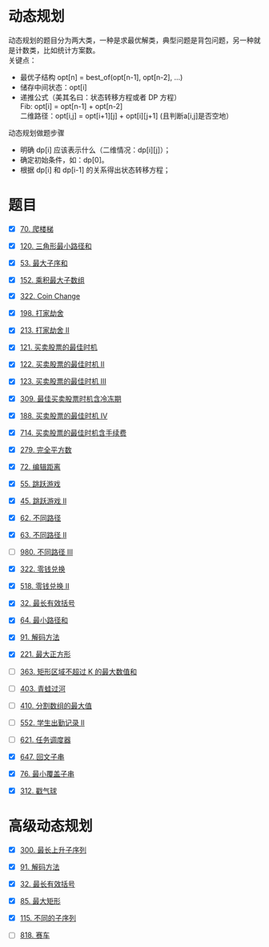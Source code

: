# 动态规划
动态规划的题目分为两大类，一种是求最优解类，典型问题是背包问题，另一种就是计数类，比如统计方案数。  
关键点：  
* 最优子结构 opt[n] = best_of(opt[n-1], opt[n-2], …)  
* 储存中间状态：opt[i]  
* 递推公式（美其名曰：状态转移方程或者 DP 方程）   
Fib: opt[i] = opt[n-1] + opt[n-2]   
二维路径：opt[i,j] = opt[i+1][j] + opt[i][j+1] (且判断a[i,j]是否空地）

动态规划做题步骤  
* 明确 dp[i] 应该表示什么（二维情况：dp[i][j]）； 
* 确定初始条件，如：dp[0]。   
* 根据 dp[i] 和 dp[i-1] 的关系得出状态转移方程； 


# 题目
- [x] [70. 爬楼梯](https://leetcode-cn.com/problems/climbing-stairs/)  
- [x] [120. 三角形最小路径和](https://leetcode-cn.com/problems/triangle/)  
- [x] [53. 最大子序和](https://leetcode-cn.com/problems/maximum-subarray/)  
- [x] [152. 乘积最大子数组](https://leetcode-cn.com/problems/maximum-product-subarray/description/)  
- [x] [322. Coin Change](https://leetcode.com/problems/coin-change/description/)  
- [x] [198. 打家劫舍](https://leetcode-cn.com/problems/house-robber/)  
- [x] [213. 打家劫舍 II](https://leetcode-cn.com/problems/house-robber-ii/description/)  
- [x] [121. 买卖股票的最佳时机](https://leetcode-cn.com/problems/best-time-to-buy-and-sell-stock/#/description)  
- [x] [122. 买卖股票的最佳时机 II](https://leetcode-cn.com/problems/best-time-to-buy-and-sell-stock-ii/)  
- [x] [123. 买卖股票的最佳时机 III](https://leetcode-cn.com/problems/best-time-to-buy-and-sell-stock-iii/)  
- [x] [309. 最佳买卖股票时机含冷冻期](https://leetcode-cn.com/problems/best-time-to-buy-and-sell-stock-with-cooldown/)  
- [x] [188. 买卖股票的最佳时机 IV](https://leetcode-cn.com/problems/best-time-to-buy-and-sell-stock-iv/)  
- [x] [714. 买卖股票的最佳时机含手续费](https://leetcode-cn.com/problems/best-time-to-buy-and-sell-stock-with-transaction-fee/)  

- [x] [279. 完全平方数](https://leetcode-cn.com/problems/perfect-squares/)  
- [x] [72. 编辑距离](https://leetcode-cn.com/problems/edit-distance/)  
- [x] [55. 跳跃游戏](https://leetcode-cn.com/problems/jump-game/)  
- [x] [45. 跳跃游戏 II](https://leetcode-cn.com/problems/jump-game-ii/)  
- [x] [62. 不同路径](https://leetcode-cn.com/problems/unique-paths/)  
- [x] [63. 不同路径 II](https://leetcode-cn.com/problems/unique-paths-ii/)  
- [ ] [980. 不同路径 III](https://leetcode-cn.com/problems/unique-paths-iii/)  
- [x] [322. 零钱兑换](https://leetcode-cn.com/problems/coin-change/)    
- [x] [518. 零钱兑换 II](https://leetcode-cn.com/problems/coin-change-2/)  
- [x] [32. 最长有效括号](https://leetcode-cn.com/problems/longest-valid-parentheses/)   
- [x] [64. 最小路径和](https://leetcode-cn.com/problems/minimum-path-sum/)  
- [x] [91. 解码方法](https://leetcode-cn.com/problems/decode-ways/)  
- [x] [221. 最大正方形](https://leetcode-cn.com/problems/maximal-square/)  
- [ ] [363. 矩形区域不超过 K 的最大数值和](https://leetcode-cn.com/problems/max-sum-of-rectangle-no-larger-than-k/)  
- [ ] [403. 青蛙过河](https://leetcode-cn.com/problems/frog-jump/)  
- [ ] [410. 分割数组的最大值](https://leetcode-cn.com/problems/split-array-largest-sum/)  
- [ ] [552. 学生出勤记录 II](https://leetcode-cn.com/problems/student-attendance-record-ii/)  
- [ ] [621. 任务调度器](https://leetcode-cn.com/problems/task-scheduler/)  
- [x] [647. 回文子串](https://leetcode-cn.com/problems/palindromic-substrings/)  
- [x] [76. 最小覆盖子串](https://leetcode-cn.com/problems/minimum-window-substring/)  
- [x] [312. 戳气球](https://leetcode-cn.com/problems/burst-balloons/)  

# 高级动态规划
- [x] [300. 最长上升子序列](https://leetcode-cn.com/problems/longest-increasing-subsequence/)
- [x] [91. 解码方法](https://leetcode-cn.com/problems/decode-ways/)
- [x] [32. 最长有效括号](https://leetcode-cn.com/problems/longest-valid-parentheses/)
- [x] [85. 最大矩形](https://leetcode-cn.com/problems/maximal-rectangle/)
- [x] [115. 不同的子序列](https://leetcode-cn.com/problems/distinct-subsequences/)
- [ ] [818. 赛车](https://leetcode-cn.com/problems/race-car/)

